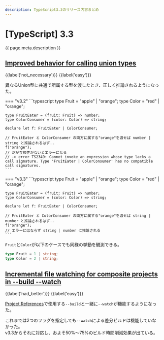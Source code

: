 ```yaml
---
description: TypeScript3.3のリリース内容まとめ
---
```


# [TypeScript] 3.3

{{ page.meta.description }}

## [Improved behavior for calling union types]

[Improved behavior for calling union types]: https://www.typescriptlang.org/docs/handbook/release-notes/typescript-3-3.html#improved-behavior-for-calling-union-types

{{label('not_necessary')}} {{label('easy')}}

異なるUnion型に共通で所属する型を渡したとき、正しく推論されるようになった。

=== "v3.2"
    ```typescript
    type Fruit = "apple" | "orange";
    type Color = "red" | "orange";

    type FruitEater = (fruit: Fruit) => number;
    type ColorConsumer = (color: Color) => string;

    declare let f: FruitEater | ColorConsumer;

    // FruitEater と ColorConsumer の両方に属する"orange"を渡せば number | string と推論されるはず..
    f("orange");
    // だが互換性がないとエラーになる
    // -> error TS2349: Cannot invoke an expression whose type lacks a call signature. Type 'FruitEater | ColorConsumer' has no compatible call signatures.
    ```

=== "v3.3"
    ```typescript
    type Fruit = "apple" | "orange";
    type Color = "red" | "orange";

    type FruitEater = (fruit: Fruit) => number;
    type ColorConsumer = (color: Color) => string;

    declare let f: FruitEater | ColorConsumer;

    // FruitEater と ColorConsumer の両方に属する"orange"を渡せば string | number と推論されるはず..
    f("orange");
    // エラーにはならず string | number に推論される
    ```

`Fruit`と`Color`が以下のケースでも同様の挙動を観測できる。

```typescript
type Fruit = 1 | string;
type Color = 2 | string;
```

## [Incremental file watching for composite projects in --build --watch]

[Incremental file watching for composite projects in --build --watch]: https://www.typescriptlang.org/docs/handbook/release-notes/typescript-3-3.html#improved-behavior-for-calling-union-types

{{label('had_better')}} {{label('easy')}}

[Project References]で使用する`--build`と一緒に`--watch`が機能するようになった。

これまでは2つのフラグを指定しても`--watch`による差分ビルドは機能していなかった。  
v3.3からそれに対応し、およそ50%～75%のビルド時間削減効果が出ている。


[Project References]: ../3.0/#project-refrences
